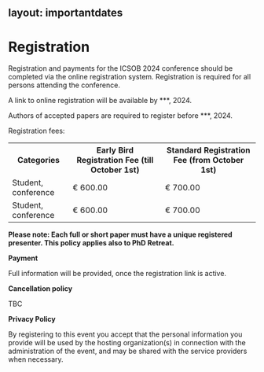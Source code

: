 layout: importantdates
---
<style>
#customers {
  font-family: Arial, Helvetica, sans-serif;
  border-collapse: collapse;
  width: 100%;
}

#customers td, #customers th {
  border: 1px solid #ddd;
  padding: 8px;
}

#customers tr:nth-child(even){background-color: #f2f2f2;}

#customers tr:hover {background-color: #ddd;}

#customers th {
  padding-top: 12px;
  padding-bottom: 12px;
  text-align: left;
  background-color: #04AA6D;
  color: white;
}
</style>

<div class="col-lg8 mx-auto">
    <h1 class="display-4" style="text-align: left;">
        Registration
    </h1>
    <p> Registration and payments for the ICSOB 2024 conference should be completed via the online registration system. Registration is required for all persons attending the conference.</p>

<p> A link to online registration will be available by ***, 2024.</p>

<p> Authors of accepted papers are required to register before ***, 2024.</p>

<p> Registration fees:</p>
<p>
 <table id="registration">
  <tr>
    <th>Categories</th>
    <th>Early Bird Registration Fee (till October 1st)</th>
    <th>Standard Registration Fee (from October 1st)</th>
  </tr>
  <tr>
    <td>Student, conference</td>
    <td>€ 600.00</td>
    <td>€ 700.00</td>
  </tr>
  <tr>
    <td>Student, conference</td>
    <td>€ 600.00</td>
    <td>€ 700.00</td>
  </tr>
  </table>

</p>
<p><b>Please note: Each full or short paper must have a unique registered presenter. This policy applies also to PhD Retreat.</b></p>

<p><b>Payment</b></p>

Full information will be provided, once the registration link is active.

<p><b>Cancellation policy</b></p>
TBC

<p><b>Privacy Policy</b></p>

By registering to this event you accept that the personal information you provide will be used by the hosting organization(s) in connection with the administration of the event, and may be shared with the service providers when necessary.
